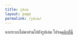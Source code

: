```yaml
---
title: รูปเล่ม
layout: page
permalink: /รูปเล่ม/
---
```

หากระบบไม่พาท่านไปยังรูปเล่ม โปรด<a href="https://drive.google.com/open?id=0B5HTkd2MW3vBR0t4T29oeUJHeFU">คลิกที่นี่</a>
<script>
  window.location.replace("https://drive.google.com/open?id=0B5HTkd2MW3vBR0t4T29oeUJHeFU");
</script>
